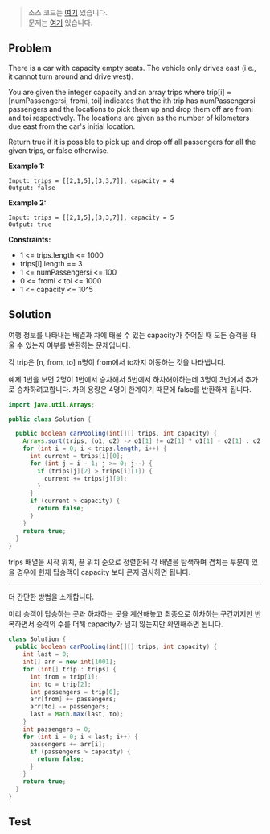 > 소스 코드는 [여기](https://github.com/lcalmsky/leetcode/blob/master/src/main/java/io/lcalmsky/leetcode/car_pooling/Solution.java) 있습니다.  
> 문제는 [여기](https://leetcode.com/problems/car-pooling/) 있습니다.

## Problem

There is a car with capacity empty seats. The vehicle only drives east (i.e., it cannot turn around and drive west).

You are given the integer capacity and an array trips where trip[i] = [numPassengersi, fromi, toi] indicates that the ith trip has numPassengersi passengers and the locations to pick them up and drop them off are fromi and toi respectively. The locations are given as the number of kilometers due east from the car's initial location.

Return true if it is possible to pick up and drop off all passengers for all the given trips, or false otherwise.

**Example 1:**

```text
Input: trips = [[2,1,5],[3,3,7]], capacity = 4
Output: false
```

**Example 2:**

```text
Input: trips = [[2,1,5],[3,3,7]], capacity = 5
Output: true
```

**Constraints:**

* 1 <= trips.length <= 1000
* trips[i].length == 3
* 1 <= numPassengersi <= 100
* 0 <= fromi < toi <= 1000
* 1 <= capacity <= 10^5

## Solution

여행 정보를 나타내는 배열과 차에 태울 수 있는 capacity가 주어질 때 모든 승객을 태울 수 있는지 여부를 반환하는 문제입니다.

각 trip은 [n, from, to] n명이 from에서 to까지 이동하는 것을 나타냅니다.

예제 1번을 보면 2명이 1번에서 승차해서 5번에서 하차해야하는데 3명이 3번에서 추가로 승차하려고합니다. 차의 용량은 4명이 한계이기 때문에 false를 반환하게 됩니다.

```java
import java.util.Arrays;

public class Solution {

  public boolean carPooling(int[][] trips, int capacity) {
    Arrays.sort(trips, (o1, o2) -> o1[1] != o2[1] ? o1[1] - o2[1] : o2[2] - o1[2]);
    for (int i = 0; i < trips.length; i++) {
      int current = trips[i][0];
      for (int j = i - 1; j >= 0; j--) {
        if (trips[j][2] > trips[i][1]) {
          current += trips[j][0];
        }
      }
      if (current > capacity) {
        return false;
      }
    }
    return true;
  }
}
```

trips 배열을 시작 위치, 끝 위치 순으로 정렬한뒤 각 배열을 탐색하며 겹치는 부분이 있을 경우에 현재 탑승객이 capacity 보다 큰지 검사하면 됩니다.

---

더 간단한 방법을 소개합니다.

미리 승객이 탑승하는 곳과 하차하는 곳을 계산해놓고 최종으로 하차하는 구간까지만 반복하면서 승객의 수를 더해 capacity가 넘지 않는지만 확인해주면 됩니다.

```java
class Solution {
  public boolean carPooling(int[][] trips, int capacity) {
    int last = 0;
    int[] arr = new int[1001];
    for (int[] trip : trips) {
      int from = trip[1];
      int to = trip[2];
      int passengers = trip[0];
      arr[from] += passengers;
      arr[to] -= passengers;
      last = Math.max(last, to);
    }
    int passengers = 0;
    for (int i = 0; i < last; i++) {
      passengers += arr[i];
      if (passengers > capacity) {
        return false;
      }
    }
    return true;
  }
}
```


## Test